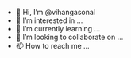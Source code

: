 - 👋 Hi, I’m @vihangasonal
- 👀 I’m interested in ...
- 🌱 I’m currently learning ...
- 💞️ I’m looking to collaborate on ...
- 📫 How to reach me ...

<!---
vihangasonal/vihangasonal is a ✨ special ✨ repository because its `README.md` (this file) appears on your GitHub profile.
You can click the Preview link to take a look at your changes.
--->

